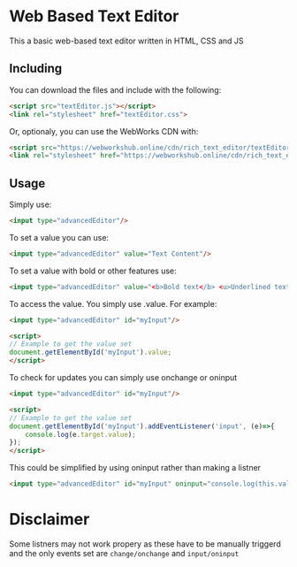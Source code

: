 # Web Based Text Editor
This a basic web-based text editor written in HTML, CSS and JS

## Including
You can download the files and include with the following:
```html
<script src="textEditor.js"></script>
<link rel="stylesheet" href="textEditor.css">
```

Or, optionaly, you can use the WebWorks CDN with:
```html
<script src="https://webworkshub.online/cdn/rich_text_editor/textEditor.js?ver=1.0"></script>
<link rel="stylesheet" href="https://webworkshub.online/cdn/rich_text_editor/textEditor.css?ver=1.0">
```

## Usage
Simply use:
```HTML
<input type="advancedEditor"/>
```

To set a value you can use:
```HTML
<input type="advancedEditor" value="Text Content"/>
```

To set a value with bold or other features use:
```HTML
<input type="advancedEditor" value="<b>Bold text</b> <u>Underlined text</u>"/>
```

To access the value. You simply use .value. For example:
```HTML
<input type="advancedEditor" id="myInput"/>

<script>
// Example to get the value set
document.getElementById('myInput').value;
</script>
```

To check for updates you can simply use onchange or oninput
```HTML
<input type="advancedEditor" id="myInput"/>

<script>
// Example to get the value set
document.getElementById('myInput').addEventListener('input', (e)=>{
    console.log(e.target.value);
});
</script>
```

This could be simplified by using oninput rather than making a listner
```HTML
<input type="advancedEditor" id="myInput" oninput="console.log(this.value);"/> <!-- Optionaly use event.target.value -->
```

# Disclaimer
Some listners may not work propery as these have to be manually triggerd and the only events set are `change/onchange` and `input/oninput`
